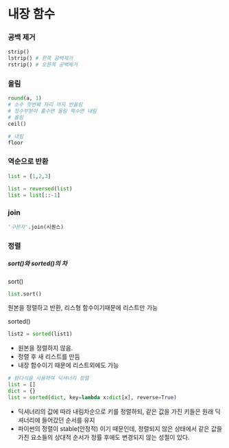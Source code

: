 # 내장 함수

### 공백 제거
```python
strip()
lstrip() # 왼쪽 공백제거
rstrip() # 오른쪽 공백제거
```

### 올림
```python
round(a, 1) 
# 소수 첫번쩨 자리 까지 반올림
# 정수부분이 홀수면 올림 짝수면 내림
# 올림
ceil()

# 내림 
floor
```

### 역순으로 반환
```python
list = [1,2,3]

list = reversed(list)
list = list[::-1]
```


### join

```python
'구분자'.join(시퀀스)
```


### 정렬

##### sort()와 sorted()의 차

sort()
```python
list.sort()
```
원본을 정렬하고 반환, 리스형 함수이기때문에 리스트만 가능


sorted()
```python
list2 = sorted(list1)
```
- 원본을 정렬하지 않음.
- 정렬 후 새 리스트를 만듬
- 내장 함수이기 때문에 리스트외에도 가능

```python
# 람다식을 사용하여 딕셔너리 정렬
list = []
dict = {}
list = sorted(dict, key=lambda x:dict[x], reverse=True)
```
- 딕셔너리의 값에 따라 내림차순으로 키를 정렬하되, 같은 값을 가진 키들은 원래 딕셔너리에 들어갔던 순서를 유지
- 파이썬의 정렬이 stable(안정적) 이기 때문인데, 정렬되지 않은 상태에서 같은 값을 가진 요소들의 상대적 순서가 정률 후에도 변경되지 않는 성절이 있다. 